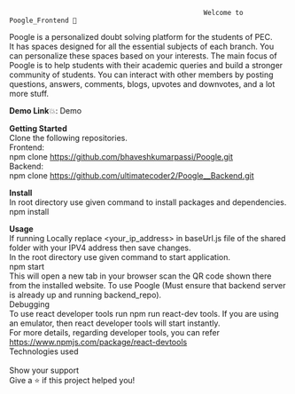                                                      Welcome to Poogle_Frontend 🙏

Poogle is a personalized doubt solving platform for the students of PEC. <br />
It has spaces designed for all the essential subjects of each branch. You can personalize these spaces based on your interests. The main focus of Poogle is to help students with their academic queries and build a stronger community of students. You can interact with other members by posting questions, answers, comments, blogs, upvotes and downvotes, and a lot more stuff.</br>

**Demo Link**💥: Demo

**Getting Started** <br/>
Clone the following repositories. <br />
Frontend: <br />
npm clone https://github.com/bhaveshkumarpassi/Poogle.git <br />
Backend: <br />
npm clone https://github.com/ultimatecoder2/Poogle__Backend.git <br />

**Install**<br/>
In root directory use given command to install packages and dependencies.<br />
npm install<br/>

**Usage**<br/>
If running Locally replace <your_ip_address> in baseUrl.js file of the shared folder with your IPV4 address then save changes.<br />
In the root directory use given  command to start application.<br />
npm start <br />
This will open a new tab in your browser scan the QR code shown there from the installed website. To use Poogle (Must ensure that backend server is already up and running backend_repo).<br />
Debugging <br />
To use react developer tools run npm run react-dev tools. If you are using an emulator, then react developer tools will start instantly. <br />
For more details, regarding developer tools, you can refer https://www.npmjs.com/package/react-devtools<br />
Technologies used<br />
  <br />
Show your support<br/>
Give a ⭐️ if this project helped you!<br/>
